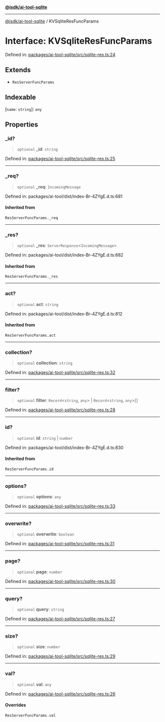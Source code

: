 [**@isdk/ai-tool-sqlite**](../README.md)

***

[@isdk/ai-tool-sqlite](../globals.md) / KVSqliteResFuncParams

# Interface: KVSqliteResFuncParams

Defined in: [packages/ai-tool-sqlite/src/sqlite-res.ts:24](https://github.com/isdk/ai-tool-sqlite.js/blob/a4b3467483e67b2e8245f2beb5bf1e93f3e0d974/src/sqlite-res.ts#L24)

## Extends

- `ResServerFuncParams`

## Indexable

\[`name`: `string`\]: `any`

## Properties

### \_id?

> `optional` **\_id**: `string`

Defined in: [packages/ai-tool-sqlite/src/sqlite-res.ts:25](https://github.com/isdk/ai-tool-sqlite.js/blob/a4b3467483e67b2e8245f2beb5bf1e93f3e0d974/src/sqlite-res.ts#L25)

***

### \_req?

> `optional` **\_req**: `IncomingMessage`

Defined in: packages/ai-tool/dist/index-Br-4ZYgE.d.ts:681

#### Inherited from

`ResServerFuncParams._req`

***

### \_res?

> `optional` **\_res**: `ServerResponse`\<`IncomingMessage`\>

Defined in: packages/ai-tool/dist/index-Br-4ZYgE.d.ts:682

#### Inherited from

`ResServerFuncParams._res`

***

### act?

> `optional` **act**: `string`

Defined in: packages/ai-tool/dist/index-Br-4ZYgE.d.ts:812

#### Inherited from

`ResServerFuncParams.act`

***

### collection?

> `optional` **collection**: `string`

Defined in: [packages/ai-tool-sqlite/src/sqlite-res.ts:32](https://github.com/isdk/ai-tool-sqlite.js/blob/a4b3467483e67b2e8245f2beb5bf1e93f3e0d974/src/sqlite-res.ts#L32)

***

### filter?

> `optional` **filter**: `Record`\<`string`, `any`\> \| `Record`\<`string`, `any`\>[]

Defined in: [packages/ai-tool-sqlite/src/sqlite-res.ts:28](https://github.com/isdk/ai-tool-sqlite.js/blob/a4b3467483e67b2e8245f2beb5bf1e93f3e0d974/src/sqlite-res.ts#L28)

***

### id?

> `optional` **id**: `string` \| `number`

Defined in: packages/ai-tool/dist/index-Br-4ZYgE.d.ts:830

#### Inherited from

`ResServerFuncParams.id`

***

### options?

> `optional` **options**: `any`

Defined in: [packages/ai-tool-sqlite/src/sqlite-res.ts:33](https://github.com/isdk/ai-tool-sqlite.js/blob/a4b3467483e67b2e8245f2beb5bf1e93f3e0d974/src/sqlite-res.ts#L33)

***

### overwrite?

> `optional` **overwrite**: `boolean`

Defined in: [packages/ai-tool-sqlite/src/sqlite-res.ts:31](https://github.com/isdk/ai-tool-sqlite.js/blob/a4b3467483e67b2e8245f2beb5bf1e93f3e0d974/src/sqlite-res.ts#L31)

***

### page?

> `optional` **page**: `number`

Defined in: [packages/ai-tool-sqlite/src/sqlite-res.ts:30](https://github.com/isdk/ai-tool-sqlite.js/blob/a4b3467483e67b2e8245f2beb5bf1e93f3e0d974/src/sqlite-res.ts#L30)

***

### query?

> `optional` **query**: `string`

Defined in: [packages/ai-tool-sqlite/src/sqlite-res.ts:27](https://github.com/isdk/ai-tool-sqlite.js/blob/a4b3467483e67b2e8245f2beb5bf1e93f3e0d974/src/sqlite-res.ts#L27)

***

### size?

> `optional` **size**: `number`

Defined in: [packages/ai-tool-sqlite/src/sqlite-res.ts:29](https://github.com/isdk/ai-tool-sqlite.js/blob/a4b3467483e67b2e8245f2beb5bf1e93f3e0d974/src/sqlite-res.ts#L29)

***

### val?

> `optional` **val**: `any`

Defined in: [packages/ai-tool-sqlite/src/sqlite-res.ts:26](https://github.com/isdk/ai-tool-sqlite.js/blob/a4b3467483e67b2e8245f2beb5bf1e93f3e0d974/src/sqlite-res.ts#L26)

#### Overrides

`ResServerFuncParams.val`
